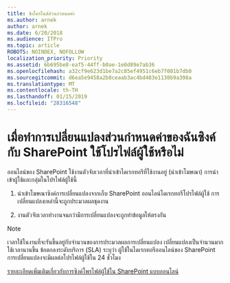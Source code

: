 ```yaml
---
title: ซิงโครไนส์ส่วนกำหนดค่า
ms.author: arnek
author: arnek
ms.date: 6/20/2018
ms.audience: ITPro
ms.topic: article
ROBOTS: NOINDEX, NOFOLLOW
localization_priority: Priority
ms.assetid: 6b695be8-eaf5-44ff-b0ae-1e0d89e7ab36
ms.openlocfilehash: a32cf9e623d1be7a2c85ef4951c6eb7f001b7db0
ms.sourcegitcommit: d6ea5e9458a2b8ceaab3ac4bd483e1130b9a398a
ms.translationtype: MT
ms.contentlocale: th-TH
ms.lasthandoff: 01/15/2019
ms.locfileid: "28316548"
---
```

# <a name="when-do-my-profile-changes-sync-to-the-sharepoint-user-profile-application"></a>เมื่อทำการเปลี่ยนแปลงส่วนกำหนดค่าของฉันซิงค์กับ SharePoint ใช้โปรไฟล์ผู้ใช้หรือไม่

ออนไลน์ของ SharePoint ใช้งานตัวจับเวลาที่นำเข้าไดเรกทอรีที่ใช้งานอยู่ (นำเข้าโฆษณา) การนำเข้าผู้ใช้และกลุ่มในโปรไฟล์ผู้ใช้นี้ 
  
1. นำเข้าโฆษณาซิงค์การเปลี่ยนแปลงจากเก็บ SharePoint ออนไลน์ไดเรกทอรีโปรไฟล์ผู้ใช้ การเปลี่ยนแปลงเหล่านี้จะถูกประมวลผลชุดงาน
    
2. งานตัวจับเวลาทำงานจนกว่ามีการเปลี่ยนแปลงจะถูกทำข้อมูลให้ตรงกัน
    
> [!NOTE]
> เวลาใช้ในงานที่จะรันขึ้นอยู่กับจำนวนของการประมวลผลการเปลี่ยนแปลง เปลี่ยนแปลงเป็นจำนวนมากใช้เวลานานขึ้น ข้อตกลงระดับบริการ (SLA) ระบุว่า ผู้ใช้ในไดเรกทอรีออนไลน์ของ SharePoint การเปลี่ยนแปลงจะมีผลต่อโปรไฟล์ผู้ใช้ใน 24 ชั่วโมง 
  
[รายละเอียดเพิ่มเติมเกี่ยวกับการซิงค์โพรไฟล์ผู้ใช้ใน SharePoint แบบออนไลน์](https://go.microsoft.com/fwlink/?linkid=875671)
  

